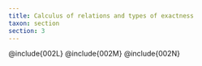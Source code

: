 ```yaml
---
title: Calculus of relations and types of exactness
taxon: section
section: 3
---
```


@include{002L}
@include{002M}
@include{002N}